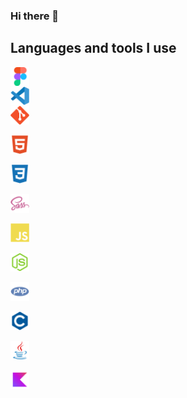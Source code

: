 ### Hi there 👋

## Languages and tools I use

<div>
  
  <!-- Often used -->
  
  <!-- Figma -->
  <img style="display: inline; float: left;" src="https://github.com/devicons/devicon/blob/master/icons/figma/figma-original.svg" title="Figma" alt="Figma" width="30" height="30"/>&nbsp;
  
  <!-- VSCode -->
  <img style="display: inline; float: left;" src="https://github.com/devicons/devicon/blob/master/icons/vscode/vscode-original.svg" title="VSCode" alt="VSCode" width="30" height="30"/>&nbsp;
  
  <!-- Git -->
  <img src="https://github.com/devicons/devicon/blob/master/icons/git/git-plain.svg" title="Git" alt="Git" width="30" height="30"/>&nbsp;
  
  <!-- HTML -->
  <img src="https://github.com/devicons/devicon/blob/master/icons/html5/html5-plain.svg" title="HTML" alt="HTML" width="30" height="30"/>&nbsp;
  
  <!-- CSS -->
  <img src="https://github.com/devicons/devicon/blob/master/icons/css3/css3-plain.svg" title="CSS" alt="CSS" width="30" height="30"/>&nbsp;
  
  <!-- Sass -->
  <img src="https://github.com/devicons/devicon/blob/master/icons/sass/sass-original.svg" title="Sass" alt="Sass" width="30" height="30"/>&nbsp;
  
  <!-- Javascript -->
  <img src="https://github.com/devicons/devicon/blob/master/icons/javascript/javascript-plain.svg" title="Javascript" alt="Javascript" width="30" height="30"/>&nbsp;
  
  <!-- NodeJS -->
  <img src="https://github.com/devicons/devicon/blob/master/icons/nodejs/nodejs-plain.svg" title="NodeJS" alt="NodeJS" width="30" height="30"/>&nbsp;
  
  <!-- PHP -->
  <img src="https://github.com/devicons/devicon/blob/master/icons/php/php-plain.svg" title="PHP" alt="PHP" width="30" height="30"/>&nbsp;
  
  
  <!-- Sometimes used -->
  
  <!-- C -->
  <img src="https://github.com/devicons/devicon/blob/master/icons/c/c-plain.svg" title="C" alt="C" width="30" height="30"/>&nbsp;
  
  <!-- Java -->
  <img src="https://github.com/devicons/devicon/blob/master/icons/java/java-original.svg" title="Java" alt="Java" width="30" height="30"/>&nbsp;
 
  <!-- Kotlin -->
  <img src="https://github.com/devicons/devicon/blob/master/icons/kotlin/kotlin-original.svg" title="Kotlin" alt="Kotlin" width="30" height="30"/>&nbsp;
  
</div>

